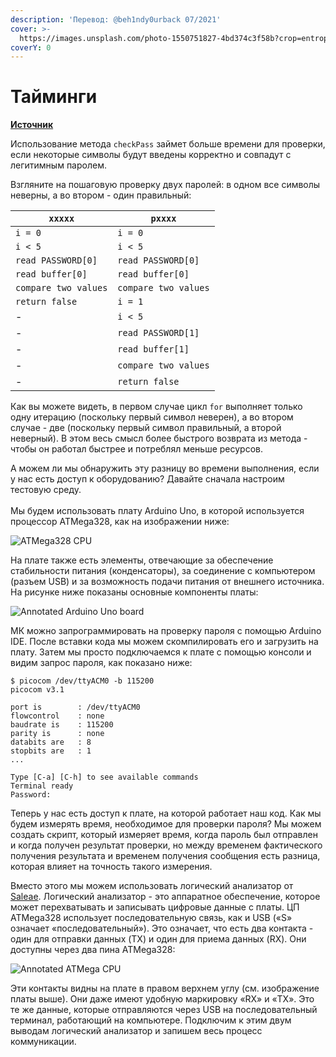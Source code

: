 ```yaml
---
description: 'Перевод: @beh1ndy0urback 07/2021'
cover: >-
  https://images.unsplash.com/photo-1550751827-4bd374c3f58b?crop=entropy&cs=srgb&fm=jpg&ixid=MnwxOTcwMjR8MHwxfHNlYXJjaHwyfHxjeWJlcnxlbnwwfHx8fDE2MzYyODE0OTQ&ixlib=rb-1.2.1&q=85
coverY: 0
---
```


# Тайминги

[**Источник**](https://maldroid.github.io/hardware-hacking/)

Использование метода `checkPass` займет больше времени для проверки, если некоторые символы будут введены корректно и совпадут с легитимным паролем.

Взгляните на пошаговую проверку двух паролей: в одном все символы неверны, а во втором - один правильный:

| `xxxxx`              | `pxxxx`              |
| -------------------- | -------------------- |
| `i = 0`              | `i = 0`              |
| `i < 5`              | `i < 5`              |
| `read PASSWORD[0]`   | `read PASSWORD[0]`   |
| `read buffer[0]`     | `read buffer[0]`     |
| `compare two values` | `compare two values` |
| `return false`       | `i = 1`              |
| -                    | `i < 5`              |
| -                    | `read PASSWORD[1]`   |
| -                    | `read buffer[1]`     |
| -                    | `compare two values` |
| -                    | `return false`       |

Как вы можете видеть, в первом случае цикл `for` выполняет только одну итерацию (поскольку первый символ неверен), а во втором случае - две (поскольку первый символ правильный, а второй неверный). В этом весь смысл более быстрого возврата из метода - чтобы он работал быстрее и потреблял меньше ресурсов.

А можем ли мы обнаружить эту разницу во времени выполнения, если у нас есть доступ к оборудованию? Давайте сначала настроим тестовую среду.\
\
Мы будем использовать плату Arduino Uno, в которой используется процессор ATMega328, как на изображении ниже:

![ATMega328 CPU](https://maldroid.github.io/hardware-hacking/assets/atmega328p-pu.jpg)

На плате также есть элементы, отвечающие за обеспечение стабильности питания (конденсаторы), за соединение с компьютером (разъем USB) и за возможность подачи питания от внешнего источника. На рисунке ниже показаны основные компоненты платы:

![Annotated Arduino Uno board](https://maldroid.github.io/hardware-hacking/assets/arduino\_uno\_annotated.jpg)

МК можно запрограммировать на проверку пароля с помощью Arduino IDE. После вставки кода мы можем скомпилировать его и загрузить на плату. Затем мы просто подключаемся к плате с помощью консоли и видим запрос пароля, как показано ниже:

```
$ picocom /dev/ttyACM0 -b 115200
picocom v3.1

port is        : /dev/ttyACM0
flowcontrol    : none
baudrate is    : 115200
parity is      : none
databits are   : 8
stopbits are   : 1
...

Type [C-a] [C-h] to see available commands
Terminal ready
Password:
```

Теперь у нас есть доступ к плате, на которой работает наш код. Как мы будем измерять время, необходимое для проверки пароля? Мы можем создать скрипт, который измеряет время, когда пароль был отправлен и когда получен результат проверки, но между временем фактического получения результата и временем получения сообщения есть разница, которая влияет на точность такого измерения.&#x20;

Вместо этого мы можем использовать логический анализатор от [Saleae](https://www.saleae.com/). Логический анализатор - это аппаратное обеспечение, которое может перехватывать и записывать цифровые данные с платы. ЦП ATMega328 использует последовательную связь, как и USB («S» означает «последовательный»). Это означает, что есть два контакта - один для отправки данных (TX) и один для приема данных (RX). Они доступны через два пина ATMega328:

![Annotated ATMega CPU](https://maldroid.github.io/hardware-hacking/assets/atmega\_annotated.jpg)

Эти контакты видны на плате в правом верхнем углу (см. изображение платы выше). Они даже имеют удобную маркировку «RX» и «TX». Это те же данные, которые отправляются через USB на последовательный терминал, работающий на компьютере. Подключим к этим двум выводам логический анализатор и запишем весь процесс коммуникации.
